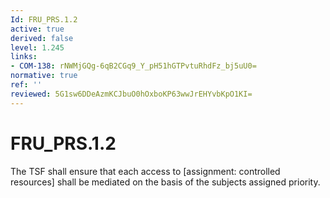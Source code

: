 ```yaml
---
Id: FRU_PRS.1.2
active: true
derived: false
level: 1.245
links:
- COM-138: rNWMjGQg-6qB2CGq9_Y_pH51hGTPvtuRhdFz_bj5uU0=
normative: true
ref: ''
reviewed: 5G1sw6DDeAzmKCJbuO0hOxboKP63wwJrEHYvbKpO1KI=
---
```


# FRU_PRS.1.2

The TSF shall ensure that each access to [assignment: controlled resources] shall be mediated on the basis of the subjects assigned priority.